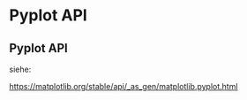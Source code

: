 # Pyplot API

## Pyplot API

siehe:

https://matplotlib.org/stable/api/_as_gen/matplotlib.pyplot.html
